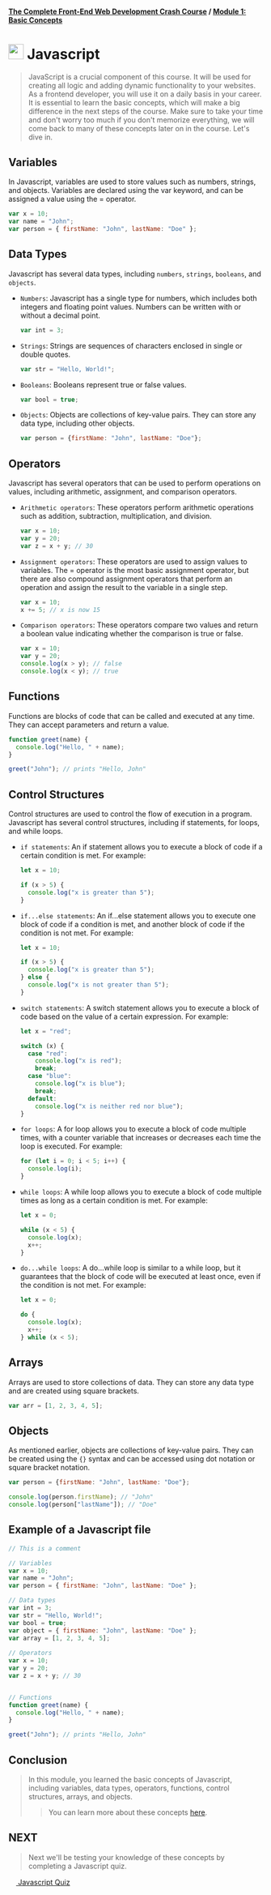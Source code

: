 #### [The Complete Front-End Web Development Crash Course](../README.md) / [Module 1: Basic Concepts](./README.md)

# <img src="../imgs/javascript-logo.png" width="30"/> Javascript

> JavaScript is a crucial component of this course. It will be used for creating all logic and adding dynamic functionality to your websites.
> As a frontend developer, you will use it on a daily basis in your career.
> It is essential to learn the basic concepts, which will make a big difference in the next steps of the course.
> Make sure to take your time and don't worry too much if you don't memorize everything, we will come back to many of these concepts later on in the course. Let's dive in.

## Variables
In Javascript, variables are used to store values such as numbers, strings, and objects. Variables are declared using the var keyword, and can be assigned a value using the = operator.

```javascript
var x = 10;
var name = "John";
var person = { firstName: "John", lastName: "Doe" };
```
## Data Types
Javascript has several data types, including `numbers`, `strings`, `booleans`, and `objects`.

- `Numbers`: Javascript has a single type for numbers, which includes both integers and floating point values. Numbers can be written with or without a decimal point.
    ```javascript
    var int = 3;
    ```
- `Strings`: Strings are sequences of characters enclosed in single or double quotes.
    ```javascript
    var str = "Hello, World!";
    ```
- `Booleans`: Booleans represent true or false values.
    ```javascript
    var bool = true;
    ```
- `Objects`: Objects are collections of key-value pairs. They can store any data type, including other objects.
    ```javascript
    var person = {firstName: "John", lastName: "Doe"};
    ```

## Operators
Javascript has several operators that can be used to perform operations on values, including arithmetic, assignment, and comparison operators.

- `Arithmetic operators`: These operators perform arithmetic operations such as addition, subtraction, multiplication, and division.
    ```javascript
    var x = 10;
    var y = 20;
    var z = x + y; // 30
    ```

- `Assignment operators`: These operators are used to assign values to variables. The = operator is the most basic assignment operator, but there are also compound assignment operators that perform an operation and assign the result to the variable in a single step.
    ```javascript
    var x = 10;
    x += 5; // x is now 15
    ```
- `Comparison operators`: These operators compare two values and return a boolean value indicating whether the comparison is true or false.
    ```javascript
    var x = 10;
    var y = 20;
    console.log(x > y); // false
    console.log(x < y); // true
    ```
## Functions
Functions are blocks of code that can be called and executed at any time. They can accept parameters and return a value.

```javascript
function greet(name) {
  console.log("Hello, " + name);
}

greet("John"); // prints "Hello, John"
```
## Control Structures
Control structures are used to control the flow of execution in a program. Javascript has several control structures, including if statements, for loops, and while loops.

- `if statements`: An if statement allows you to execute a block of code if a certain condition is met. For example:
    ```javascript
    let x = 10;
    
    if (x > 5) {
      console.log("x is greater than 5");
    }
    ```
- `if...else statements`: An if...else statement allows you to execute one block of code if a condition is met, and another block of code if the condition is not met. For example:
    ```javascript
    let x = 10;
    
    if (x > 5) {
      console.log("x is greater than 5");
    } else {
      console.log("x is not greater than 5");
    }
    ```
- `switch statements`: A switch statement allows you to execute a block of code based on the value of a certain expression. For example:
    ```javascript
    let x = "red";
    
    switch (x) {
      case "red":
        console.log("x is red");
        break;
      case "blue":
        console.log("x is blue");
        break;
      default:
        console.log("x is neither red nor blue");
    }
    ```
- `for loops`: A for loop allows you to execute a block of code multiple times, with a counter variable that increases or decreases each time the loop is executed. For example:
    ```javascript
    for (let i = 0; i < 5; i++) {
      console.log(i);
    }
    ```
- `while loops`: A while loop allows you to execute a block of code multiple times as long as a certain condition is met. For example:
    ```javascript
    let x = 0;
    
    while (x < 5) {
      console.log(x);
      x++;
    }
    ```
- `do...while loops`: A do...while loop is similar to a while loop, but it guarantees that the block of code will be executed at least once, even if the condition is not met. For example:
    ```javascript
    let x = 0;
    
    do {
      console.log(x);
      x++;
    } while (x < 5);  
    ```


## Arrays
Arrays are used to store collections of data. They can store any data type and are created using square brackets.
```javascript
var arr = [1, 2, 3, 4, 5];
```

## Objects
As mentioned earlier, objects are collections of key-value pairs. They can be created using the `{}` syntax and can be accessed using dot notation or square bracket notation.
```javascript
var person = {firstName: "John", lastName: "Doe"};

console.log(person.firstName); // "John"
console.log(person["lastName"]); // "Doe"
```

## Example of a Javascript file
```javascript
// This is a comment

// Variables
var x = 10;
var name = "John";
var person = { firstName: "John", lastName: "Doe" };

// Data types
var int = 3;
var str = "Hello, World!";
var bool = true;
var object = { firstName: "John", lastName: "Doe" };
var array = [1, 2, 3, 4, 5];
  
// Operators
var x = 10;
var y = 20;
var z = x + y; // 30


// Functions
function greet(name) {
  console.log("Hello, " + name);
}

greet("John"); // prints "Hello, John"
```

## Conclusion
> In this module, you learned the basic concepts of Javascript, including variables, data types, operators, functions, control structures, arrays, and objects.
> > You can learn more about these concepts [here](https://www.w3schools.com/js/default.asp).

## NEXT
> Next we'll be testing your knowledge of these concepts by completing a Javascript quiz.

[<img src="../imgs/javascript-logo.png" width="15"/> Javascript Quiz](./javascript_quiz.md)